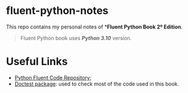 # fluent-python-notes

This repo contains my personal notes of ***Fluent Python Book 2º Edition**.

> Fluent Python book uses ***Python 3.10*** version.

# Useful Links

- [Python Fluent Code Repository](https://github.com/fluentpython/example-code-2e);
- [Doctest package](https://docs.python.org/3/library/doctest.html): used to check most of the code used in this book. 
